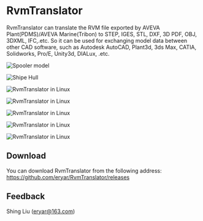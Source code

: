 # RvmTranslator
RvmTranslator can translate the RVM file exported by AVEVA Plant(PDMS)/AVEVA Marine(Tribon) to STEP, IGES, STL, DXF, 3D PDF, OBJ, 3DXML, IFC,.etc. So it can be used for exchanging model data between other CAD software, such as Autodesk AutoCAD, Plant3d, 3ds Max, CATIA, Solidworks, Pro/E, Unity3d, DIALux, .etc.

![Spooler model](https://img2018.cnblogs.com/blog/534255/201904/534255-20190428161020211-1577085947.png)

![Shipe Hull](https://img2018.cnblogs.com/blog/534255/201904/534255-20190428161058682-1238794957.png)

![RvmTranslator in Linux](https://img2018.cnblogs.com/blog/534255/201906/534255-20190624191135722-1068408374.png)

![RvmTranslator in Linux](https://img2018.cnblogs.com/blog/534255/201906/534255-20190624191156187-247810057.png)

![RvmTranslator in Linux](https://img2018.cnblogs.com/blog/534255/201906/534255-20190624191204848-247420174.png)

![RvmTranslator in Linux](https://img2018.cnblogs.com/blog/534255/201906/534255-20190624191228538-353739672.png)

![RvmTranslator in Linux](https://img2018.cnblogs.com/blog/534255/201906/534255-20190624191238507-1240008451.png)

## Download
You can download RvmTranslator from the following address:
https://github.com/eryar/RvmTranslator/releases

## Feedback
Shing Liu (eryar@163.com)
